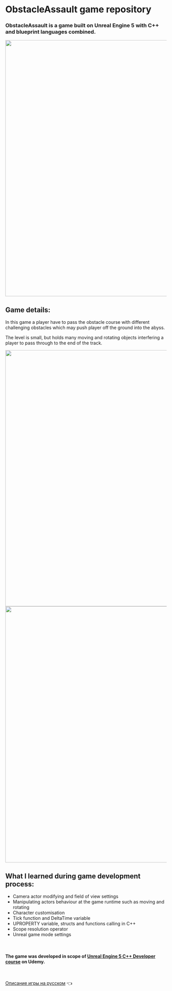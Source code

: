 # ObstacleAssault game repository

### ObstacleAssault is a game built on Unreal Engine 5 with C++ and blueprint languages combined. 

<img src="https://github.com/Romandre/ObstacleAssault_UE5/blob/943d2666556eabe8cc35641a0ee937dbe977e674/Images/ObstacleAssaultLevel.gif" width="800" />
<br />

## Game details:

In this game a player have to pass the obstacle course with different challenging obstacles which may push player off the ground into the abyss.

The level is small, but holds many moving and rotating objects interfering a player to pass through to the end of the track. 

<img src="https://github.com/Romandre/ObstacleAssault_UE5/blob/943d2666556eabe8cc35641a0ee937dbe977e674/Images/FirstObstaclesCourse.gif" width="800" />

<img src="https://github.com/Romandre/ObstacleAssault_UE5/blob/943d2666556eabe8cc35641a0ee937dbe977e674/Images/LastObstaclesCourse.gif" width="800" />
<br />

## What I learned during game development process:

- Camera actor modifying and field of view settings
- Manipulating actors behaviour at the game runtime such as moving and rotating
- Character customisation
- Tick function and DeltaTime variable
- UPROPERTY variable, structs and functions calling in C++
- Scope resolution operator
- Unreal game mode settings
<br />

#### The game was developed in scope of [Unreal Engine 5 C++ Developer course](https://www.udemy.com/course/unrealcourse/) on Udemy.
<br />

[Описание игры на русском](https://github.com/Romandre/ObstacleAssault_UE5/blob/afa5a8b6827059336313a391e7f66148603866d2/README_RU.md) 👈



